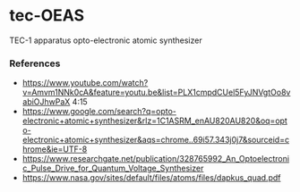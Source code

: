 # tec-OEAS
TEC-1 apparatus opto-electronic atomic synthesizer



### References

- https://www.youtube.com/watch?v=Amvm1NNk0cA&feature=youtu.be&list=PLX1cmpdCUel5FyJNVgtOo8vabiOJhwPaX 4:15
- https://www.google.com/search?q=opto-electronic+atomic+synthesizer&rlz=1C1ASRM_enAU820AU820&oq=opto-electronic+atomic+synthesizer&aqs=chrome..69i57.343j0j7&sourceid=chrome&ie=UTF-8
- https://www.researchgate.net/publication/328765992_An_Optoelectronic_Pulse_Drive_for_Quantum_Voltage_Synthesizer
- https://www.nasa.gov/sites/default/files/atoms/files/dapkus_quad.pdf


